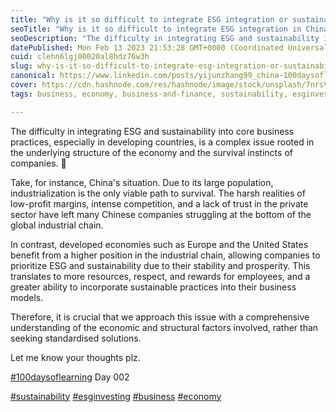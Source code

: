 ```yaml
---
title: "Why is it so difficult to integrate ESG integration or sustainability into their core business, especially in developing countries?"
seoTitle: "Why is it so difficult to integrate ESG integration in China?"
seoDescription: "The difficulty in integrating ESG and sustainability into core business practices, especially in developing countries"
datePublished: Mon Feb 13 2023 21:53:28 GMT+0000 (Coordinated Universal Time)
cuid: clehn6lgj00020al8hdz76w3h
slug: why-is-it-so-difficult-to-integrate-esg-integration-or-sustainability-into-their-core-business-especially-in-developing-countries
canonical: https://www.linkedin.com/posts/yijunzhang99_china-100daysoflearning-sustainability-activity-7031031737941946368-ZqHj?utm_source=share&utm_medium=member_desktop
cover: https://cdn.hashnode.com/res/hashnode/image/stock/unsplash/7nrsVjvALnA/upload/032272d18fddedbbf397be4cc3fe5d72.jpeg
tags: business, economy, business-and-finance, sustainability, esginvesting

---
```


The difficulty in integrating ESG and sustainability into core business practices, especially in developing countries, is a complex issue rooted in the underlying structure of the economy and the survival instincts of companies. 🧐  
  
Take, for instance, China's situation. Due to its large population, industrialization is the only viable path to survival. The harsh realities of low-profit margins, intense competition, and a lack of trust in the private sector have left many Chinese companies struggling at the bottom of the global industrial chain.  
  
In contrast, developed economies such as Europe and the United States benefit from a higher position in the industrial chain, allowing companies to prioritize ESG and sustainability due to their stability and prosperity. This translates to more resources, respect, and rewards for employees, and a greater ability to incorporate sustainable practices into their business models.  
  
Therefore, it is crucial that we approach this issue with a comprehensive understanding of the economic and structural factors involved, rather than seeking standardised solutions.  
  
Let me know your thoughts plz.  
  
[#100daysoflearning](https://www.linkedin.com/feed/hashtag/?keywords=100daysoflearning&highlightedUpdateUrns=urn%3Ali%3Aactivity%3A7031031737941946368) Day 002  
  
[#sustainability](https://www.linkedin.com/feed/hashtag/?keywords=sustainability&highlightedUpdateUrns=urn%3Ali%3Aactivity%3A7031031737941946368) [#esginvesting](https://www.linkedin.com/feed/hashtag/?keywords=esginvesting&highlightedUpdateUrns=urn%3Ali%3Aactivity%3A7031031737941946368) [#business](https://www.linkedin.com/feed/hashtag/?keywords=business&highlightedUpdateUrns=urn%3Ali%3Aactivity%3A7031031737941946368) [#economy](https://www.linkedin.com/feed/hashtag/?keywords=economy&highlightedUpdateUrns=urn%3Ali%3Aactivity%3A7031031737941946368)